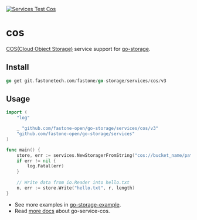 [![Services Test Cos](https://git.fastonetech.com/fastone/go-storage/actions/workflows/services-test-cos.yml/badge.svg)](https://git.fastonetech.com/fastone/go-storage/actions/workflows/services-test-cos.yml)

# cos

[COS(Cloud Object Storage)](https://cloud.tencent.com/product/cos) service support for [go-storage](https://git.fastonetech.com/fastone/go-storage).

## Install

```go
go get git.fastonetech.com/fastone/go-storage/services/cos/v3
```

## Usage

```go
import (
	"log"

	_ "github.com/fastone-open/go-storage/services/cos/v3"
	"github.com/fastone-open/go-storage/services"
)

func main() {
	store, err := services.NewStoragerFromString("cos://bucket_name/path/to/workdir?credential=hmac:<account_name>:<account_key>")
	if err != nil {
		log.Fatal(err)
	}
	
	// Write data from io.Reader into hello.txt
	n, err := store.Write("hello.txt", r, length)
}
```

- See more examples in [go-storage-example](https://git.fastonetech.com/fastone/go-storage-example).
- Read [more docs](https://beyondstorage.io/docs/go-storage/services/cos) about go-service-cos.
